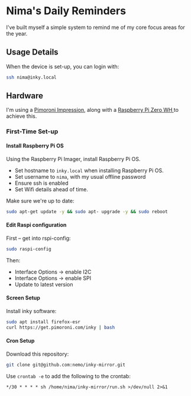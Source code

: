 # Nima's Daily Reminders
I've built myself a simple system to remind me of my core focus areas for the year.

## Usage Details
When the device is set-up, you can login with:

```bash
ssh nima@inky.local
```

## Hardware
I'm using a [Pimoroni Impression](https://pimoroni.com/impression), along with a [Raspberry Pi Zero WH ](https://www.adafruit.com/product/3708) to achieve this.

### First-Time Set-up

#### Install Raspberry Pi OS
Using the Raspberry Pi Imager, install Raspberry Pi OS.

* Set hostname to `inky.local` when installing Raspberry Pi OS.
* Set username to `nima`, with my usual offline password
* Ensure ssh is enabled
* Set Wifi details ahead of time.

Make sure we're up to date:
```bash
sudo apt-get update -y && sudo apt- upgrade -y && sudo reboot
```

#### Edit Raspi configuration

First – get into rspi-config:
```bash
sudo raspi-config
```

Then:

- Interface Options -> enable I2C 
- Interface Options -> enable SPI
- Update to latest version

#### Screen Setup
Install inky software:
```bash
sudo apt install firefox-esr
curl https://get.pimoroni.com/inky | bash
```

#### Cron Setup
Download this repository:
```bash
git clone git@github.com:nemo/inky-mirror.git
```

Use `crontab -e` to add the following to the crontab:
```
*/30 * * * * sh /home/nima/inky-mirror/run.sh >/dev/null 2>&1
```